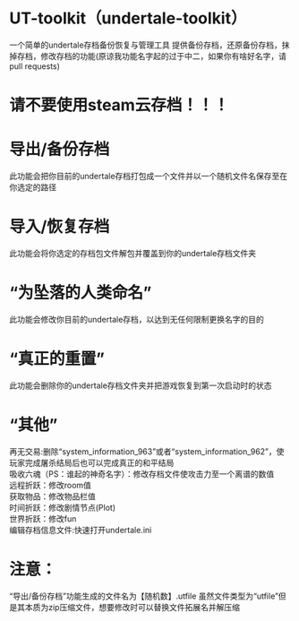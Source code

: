 # UT-toolkit（undertale-toolkit）
一个简单的undertale存档备份恢复与管理工具
提供备份存档，还原备份存档，抹掉存档，修改存档的功能(原谅我功能名字起的过于中二，如果你有啥好名字，请pull requests)
# 请不要使用steam云存档！！！
# 导出/备份存档
此功能会把你目前的undertale存档打包成一个文件并以一个随机文件名保存至在你选定的路径
# 导入/恢复存档
此功能会将你选定的存档包文件解包并覆盖到你的undertale存档文件夹
# “为坠落的人类命名”
此功能会修改你目前的undertale存档，以达到无任何限制更换名字的目的
# “真正的重置”
此功能会删除你的undertale存档文件夹并把游戏恢复到第一次启动时的状态
# “其他”
再无交易:删除“system_information_963”或者“system_information_962”，使玩家完成屠杀结局后也可以完成真正的和平结局  
吸收六魂（PS：谁起的神奇名字）：修改存档文件使攻击力至一个离谱的数值  
远程折跃：修改room值  
获取物品：修改物品栏值  
时间折跃：修改剧情节点(Plot)  
世界折跃：修改fun  
编辑存档信息文件:快速打开undertale.ini
# 注意：
“导出/备份存档”功能生成的文件名为【随机数】.utfile
虽然文件类型为“utfile”但是其本质为zip压缩文件，想要修改时可以替换文件拓展名并解压缩
